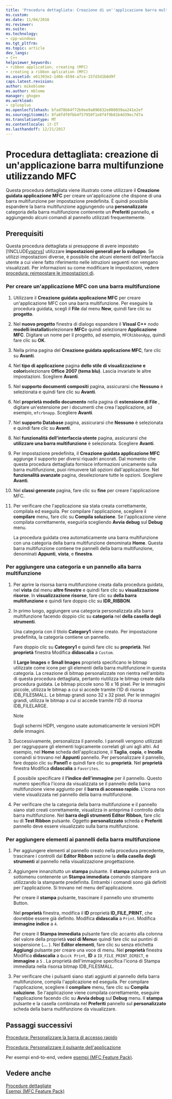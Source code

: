 ```yaml
---
title: 'Procedura dettagliata: Creazione di un''applicazione barra multifunzione utilizzando MFC | Documenti Microsoft'
ms.custom: 
ms.date: 11/04/2016
ms.reviewer: 
ms.suite: 
ms.technology:
- cpp-windows
ms.tgt_pltfrm: 
ms.topic: article
dev_langs:
- C++
helpviewer_keywords:
- ribbon application, creating (MFC)
- creating a ribbon aplication (MFC)
ms.assetid: e61393e2-1d6b-4594-a7ce-157d3d1b0d9f
caps.latest.revision: 
author: mikeblome
ms.author: mblome
manager: ghogen
ms.workload:
- cplusplus
ms.openlocfilehash: bfad78b64f72b9ee9a896832e008039aa241e2ef
ms.sourcegitcommit: 8fa8fdf0fbb4f57950f1e8f4f9b81b4d39ec7d7a
ms.translationtype: MT
ms.contentlocale: it-IT
ms.lasthandoff: 12/21/2017
---
```

# <a name="walkthrough-creating-a-ribbon-application-by-using-mfc"></a>Procedura dettagliata: creazione di un'applicazione barra multifunzione utilizzando MFC
Questa procedura dettagliata viene illustrato come utilizzare il **Creazione guidata applicazione MFC** per creare un'applicazione che dispone di una barra multifunzione per impostazione predefinita. È quindi possibile espandere la barra multifunzione aggiungendo una **personalizzato** categoria della barra multifunzione contenente un **Preferiti** pannello, e aggiungendo alcuni comandi al pannello utilizzati frequentemente.  
  
## <a name="prerequisites"></a>Prerequisiti  
 Questa procedura dettagliata si presuppone di avere impostato [!INCLUDE[vsprvs](../assembler/masm/includes/vsprvs_md.md)] utilizzare **impostazioni generali per lo sviluppo**. Se utilizzi impostazioni diverse, è possibile che alcuni elementi dell'interfaccia utente a cui viene fatto riferimento nelle istruzioni seguenti non vengano visualizzati. Per informazioni su come modificare le impostazioni, vedere [procedura: reimpostare le impostazioni di](http://msdn.microsoft.com/en-us/c95c51be-e609-4769-abba-65e6beedec76).  
  
### <a name="to-create-an-mfc-application-that-has-a-ribbon"></a>Per creare un'applicazione MFC con una barra multifunzione  
  
1.  Utilizzare il **Creazione guidata applicazione MFC** per creare un'applicazione MFC con una barra multifunzione. Per eseguire la procedura guidata, scegli il **File** dal menu **New**, quindi fare clic su **progetto**.  
  
2.  Nel **nuovo progetto** finestra di dialogo espandere il **Visual C++** nodo **modelli installati**selezionare **MFC**e quindi selezionare  **Applicazione MFC**. Digitare un nome per il progetto, ad esempio, `MFCRibbonApp`, quindi fare clic su **OK**.  
  
3.  Nella prima pagina del **Creazione guidata applicazione MFC**, fare clic su **Avanti**.  
  
4.  Nel **tipo di applicazione** pagina **dello stile di visualizzazione e colori**selezionare **Office 2007 (tema blu)**. Lascia invariate le altre impostazioni. Scegliere **Avanti**.  
  
5.  Nel **supporto documenti compositi** pagina, assicurarsi che **Nessuno** è selezionata e quindi fare clic su **Avanti**.  
  
6.  Nel **proprietà modello documento** nella pagina di **estensione di File** , digitare un'estensione per i documenti che crea l'applicazione, ad esempio, `mfcrbnapp`. Scegliere **Avanti**.  
  
7.  Nel **supporto Database** pagina, assicurarsi che **Nessuno** è selezionata e quindi fare clic su **Avanti**.  
  
8.  Nel **funzionalità dell'interfaccia utente** pagina, assicurarsi che **utilizzare una barra multifunzione** è selezionata. Scegliere **Avanti**.  
  
9. Per impostazione predefinita, il **Creazione guidata applicazione MFC** aggiunge il supporto per diversi riquadri ancorati. Dal momento che questa procedura dettagliata fornisce informazioni unicamente sulla barra multifunzione, puoi rimuovere tali opzioni dall'applicazione. Nel **funzionalità avanzate** pagina, deselezionare tutte le opzioni. Scegliere **Avanti**.  
  
10. Nel **classi generate** pagina, fare clic su **fine** per creare l'applicazione MFC.  
  
11. Per verificare che l'applicazione sia stata creata correttamente, compilala ed eseguila. Per compilare l'applicazione, scegliere il **compilare** menu, fare clic su **Compila soluzione**. Se l'applicazione viene compilata correttamente, eseguirla scegliendo **Avvia debug** sul **Debug** menu.  
  
     La procedura guidata crea automaticamente una barra multifunzione con una categoria della barra multifunzione denominata **Home**. Questa barra multifunzione contiene tre pannelli della barra multifunzione, denominati **Appunti**, **vista**, e **finestra**.  
  
### <a name="to-add-a-category-and-panel-to-the-ribbon"></a>Per aggiungere una categoria e un pannello alla barra multifunzione  
  
1.  Per aprire la risorsa barra multifunzione creata dalla procedura guidata, nel **vista** dal menu **altre finestre** e quindi fare clic su **visualizzazione risorse**. In **visualizzazione risorse**, fare clic su **della barra multifunzione** e quindi fare doppio clic su **IDR_RIBBON**.  
  
2.  In primo luogo, aggiungere una categoria personalizzata alla barra multifunzione facendo doppio clic su **categoria** nel **della casella degli strumenti**.  
  
     Una categoria con il titolo **Category1** viene creato. Per impostazione predefinita, la categoria contiene un pannello.  
  
     Fare doppio clic su **Category1** e quindi fare clic su **proprietà**. Nel **proprietà** finestra Modifica **didascalia** a `Custom`.  
  
     Il **Large Images** e **Small Images** proprietà specificano le bitmap utilizzate come icone per gli elementi della barra multifunzione in questa categoria. La creazione di bitmap personalizzate non rientra nell'ambito di questa procedura dettagliata, pertanto riutilizza le bitmap create dalla procedura guidata. Le bitmap piccole sono 16 x 16 pixel. Per le immagini piccole, utilizza le bitmap a cui si accede tramite l'ID di risorsa IDB_FILESMALL. Le bitmap grandi sono 32 x 32 pixel. Per le immagini grandi, utilizza le bitmap a cui si accede tramite l'ID di risorsa IDB_FILELARGE.  
  
    > [!NOTE]
    >  Sugli schermi HDPI, vengono usate automaticamente le versioni HDPI delle immagini.  
  
3.  Successivamente, personalizza il pannello. I pannelli vengono utilizzati per raggruppare gli elementi logicamente correlati gli uni agli altri. Ad esempio, nel **Home** scheda dell'applicazione, il **Taglia**, **copia**, e **Incolla** comandi si trovano nel  **Appunti** pannello. Per personalizzare il pannello, fare doppio clic su **Panel1** e quindi fare clic su **proprietà**. Nel **proprietà** finestra Modifica **didascalia** a `Favorites`.  
  
     È possibile specificare il **l'indice dell'immagine** per il pannello. Questo numero specifica l'icona da visualizzata se il pannello della barra multifunzione viene aggiunto per il **barra di accesso rapido**. L'icona non viene visualizzata nel pannello della barra multifunzione.  
  
4.  Per verificare che la categoria della barra multifunzione e il pannello siano stati creati correttamente, visualizza in anteprima il controllo della barra multifunzione. Nel **barra degli strumenti Editor Ribbon**, fare clic su di **Test Ribbon** pulsante. Oggetto **personalizzato** scheda e **Preferiti** pannello deve essere visualizzato sulla barra multifunzione.  
  
### <a name="to-add-elements-to-the-ribbon-panels"></a>Per aggiungere elementi ai pannelli della barra multifunzione  
  
1.  Per aggiungere elementi al pannello creato nella procedura precedente, trascinare i controlli dal **Editor Ribbon** sezione la **della casella degli strumenti** al pannello nella visualizzazione progettazione.  
  
2.  Aggiungere innanzitutto un **stampa** pulsante. Il **stampa** pulsante avrà un sottomenu contenente un **Stampa immediata** comando stampare utilizzando la stampante predefinita. Entrambi i comandi sono già definiti per l'applicazione. Si trovano nel menu dell'applicazione.  
  
     Per creare il **stampa** pulsante, trascinare il pannello uno strumento Button.  
  
     Nel **proprietà** finestra, modifica il **ID** proprietà **ID_FILE_PRINT**, che dovrebbe essere già definito. Modifica **didascalia** a `Print`. Modifica **immagine indice** a `4`.  
  
     Per creare il **Stampa immediata** pulsante fare clic accanto alla colonna del valore della proprietà **voci di Menu**e quindi fare clic sui puntini di sospensione (**...** ). Nel **Editor elementi**, fare clic su senza etichetta **Aggiungi** pulsante per creare una voce di menu. Nel **proprietà** finestra Modifica **didascalia** a `Quick Print`, **ID** a `ID_FILE_PRINT_DIRECT`, e **immagine** a `5` . La proprietà dell'immagine specifica l'icona di Stampa immediata nella risorsa bitmap IDB_FILESMALL.  
  
3.  Per verificare che i pulsanti siano stati aggiunti al pannello della barra multifunzione, compila l'applicazione ed eseguila. Per compilare l'applicazione, scegliere il **compilare** menu, fare clic su **Compila soluzione**. Se l'applicazione viene compilata correttamente, eseguire l'applicazione facendo clic su **Avvia debug** sul **Debug** menu. Il **stampa** pulsante e la casella combinata nel **Preferiti** pannello sul **personalizzato** scheda della barra multifunzione da visualizzare.  
  
## <a name="next-steps"></a>Passaggi successivi  
 [Procedura: Personalizzare la barra di accesso rapido](../mfc/how-to-customize-the-quick-access-toolbar.md)  
  
 [Procedura: Personalizzare il pulsante dell'applicazione](../mfc/how-to-customize-the-application-button.md)  
  
 Per esempi end-to-end, vedere [esempi (MFC Feature Pack)](../visual-cpp-samples.md).  
  
## <a name="see-also"></a>Vedere anche  
 [Procedure dettagliate](../mfc/walkthroughs-mfc.md)   
 [Esempi (MFC Feature Pack)](../visual-cpp-samples.md)

